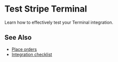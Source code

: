 # Test Stripe Terminal

Learn how to effectively test your Terminal integration.

## See Also

* [Place orders](../fleet/order-and-return-readers.md)
* [Integration checklist](https://docs.stripe.com/terminal/references/checklist.md)